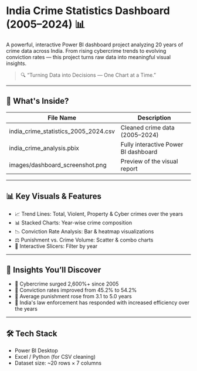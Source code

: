 # India Crime Statistics Dashboard (2005–2024) 📊

A powerful, interactive Power BI dashboard project analyzing 20 years of crime data across India. From rising cybercrime trends to evolving conviction rates — this project turns raw data into meaningful visual insights.

> 🔍 “Turning Data into Decisions — One Chart at a Time.”

---

## 📂 What's Inside?

| File Name | Description |
|-----------|-------------|
| india_crime_statistics_2005_2024.csv | Cleaned crime data (2005–2024) |
| india_crime_analysis.pbix | Fully interactive Power BI dashboard |
| images/dashboard_screenshot.png | Preview of the visual report |

---

## 📊 Key Visuals & Features

- 📈 Trend Lines: Total, Violent, Property & Cyber crimes over the years  
- 📊 Stacked Charts: Year-wise crime composition  
- 📉 Conviction Rate Analysis: Bar & heatmap visualizations  
- ⚖️ Punishment vs. Crime Volume: Scatter & combo charts    
- 🎯 Interactive Slicers: Filter by year 

---

## 📌 Insights You’ll Discover

- 📌 Cybercrime surged 2,600%+ since 2005  
- 📌 Conviction rates improved from 45.2% to 54.2%  
- 📌 Average punishment rose from 3.1 to 5.0 years  
- 📌 India's law enforcement has responded with increased efficiency over the years

---

## 🛠 Tech Stack

- Power BI Desktop
- Excel / Python (for CSV cleaning)
- Dataset size: ~20 rows × 7 columns
